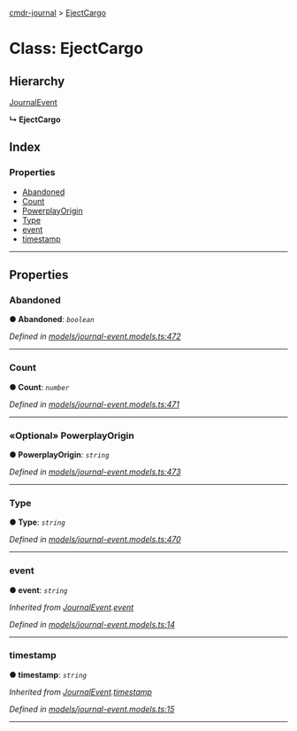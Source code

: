 [cmdr-journal](../README.md) > [EjectCargo](../classes/ejectcargo.md)



# Class: EjectCargo

## Hierarchy


 [JournalEvent](journalevent.md)

**↳ EjectCargo**







## Index

### Properties

* [Abandoned](ejectcargo.md#abandoned)
* [Count](ejectcargo.md#count)
* [PowerplayOrigin](ejectcargo.md#powerplayorigin)
* [Type](ejectcargo.md#type)
* [event](ejectcargo.md#event)
* [timestamp](ejectcargo.md#timestamp)



---
## Properties
<a id="abandoned"></a>

###  Abandoned

**●  Abandoned**:  *`boolean`* 

*Defined in [models/journal-event.models.ts:472](https://github.com/chrisbruford/cmdr-journal/blob/5b08b7d/src/models/journal-event.models.ts#L472)*





___

<a id="count"></a>

###  Count

**●  Count**:  *`number`* 

*Defined in [models/journal-event.models.ts:471](https://github.com/chrisbruford/cmdr-journal/blob/5b08b7d/src/models/journal-event.models.ts#L471)*





___

<a id="powerplayorigin"></a>

### «Optional» PowerplayOrigin

**●  PowerplayOrigin**:  *`string`* 

*Defined in [models/journal-event.models.ts:473](https://github.com/chrisbruford/cmdr-journal/blob/5b08b7d/src/models/journal-event.models.ts#L473)*





___

<a id="type"></a>

###  Type

**●  Type**:  *`string`* 

*Defined in [models/journal-event.models.ts:470](https://github.com/chrisbruford/cmdr-journal/blob/5b08b7d/src/models/journal-event.models.ts#L470)*





___

<a id="event"></a>

###  event

**●  event**:  *`string`* 

*Inherited from [JournalEvent](journalevent.md).[event](journalevent.md#event)*

*Defined in [models/journal-event.models.ts:14](https://github.com/chrisbruford/cmdr-journal/blob/5b08b7d/src/models/journal-event.models.ts#L14)*





___

<a id="timestamp"></a>

###  timestamp

**●  timestamp**:  *`string`* 

*Inherited from [JournalEvent](journalevent.md).[timestamp](journalevent.md#timestamp)*

*Defined in [models/journal-event.models.ts:15](https://github.com/chrisbruford/cmdr-journal/blob/5b08b7d/src/models/journal-event.models.ts#L15)*





___



